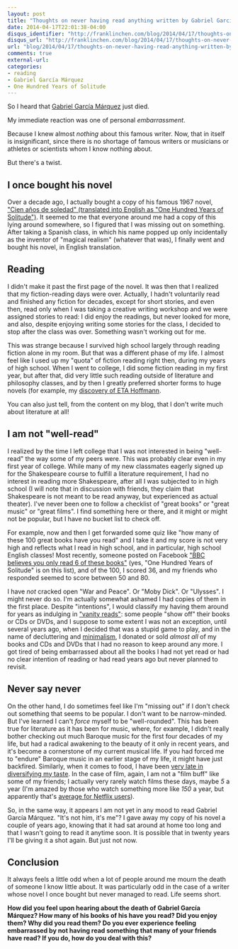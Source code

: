 ```yaml
---
layout: post
title: "Thoughts on never having read anything written by Gabriel García Márquez"
date: 2014-04-17T22:01:38-04:00
disqus_identifier: "http://franklinchen.com/blog/2014/04/17/thoughts-on-never-having-read-anything-written-by-gabriel-garcia-marquez/"
disqus_url: "http://franklinchen.com/blog/2014/04/17/thoughts-on-never-having-read-anything-written-by-gabriel-garcia-marquez/"
url: "blog/2014/04/17/thoughts-on-never-having-read-anything-written-by-gabriel-garcia-marquez/"
comments: true
external-url: 
categories: 
- reading
- Gabriel García Márquez
- One Hundred Years of Solitude
---
```

So I heard that [Gabriel García Márquez](http://en.wikipedia.org/wiki/Gabriel_Garc%C3%ADa_M%C3%A1rquez) just died.

My immediate reaction was one of personal *embarrassment*.

Because I knew almost *nothing* about this famous writer. Now, that in itself is insignificant, since there is no shortage of famous writers or musicians or athletes or scientists whom I know nothing about.

But there's a twist.

<!--more-->

## I once bought his novel

Over a decade ago, I actually bought a copy of his famous 1967 novel, ["Cien años de soledad" (translated into English as "One Hundred Years of Solitude")](http://en.wikipedia.org/wiki/One_Hundred_Years_of_Solitude). It seemed to me that everyone around me had a copy of this lying around somewhere, so I figured that I was missing out on something. After taking a Spanish class, in which his name popped up only incidentally as the inventor of "magical realism" (whatever that was), I finally went and bought his novel, in English translation.

## Reading

I didn't make it past the first page of the novel. It was then that I realized that my fiction-reading days were over. Actually, I hadn't voluntarily read and finished any fiction for decades, except for short stories, and even then, read only when I was taking a creative writing workshop and we were assigned stories to read: I did enjoy the readings, but never looked for more, and also, despite enjoying writing some stories for the class, I decided to stop after the class was over. Something wasn't working out for me.

This was strange because I survived high school largely through reading fiction alone in my room. But that was a different phase of my life. I almost feel like I used up my "quota" of fiction reading right then, during my years of high school. When I went to college, I did some fiction reading in my first year, but after that, did very little such reading outside of literature and philosophy classes, and by then I greatly preferred shorter forms to huge novels (for example, my [discovery of ETA Hoffmann](/blog/2013/12/27/are-you-familiar-with-the-nutcracker-story-check-out-eta-hoffmanns-other-creepy-tales/).

You can also just tell, from the content on my blog, that I don't write much about literature at all!

## I am not "well-read"

I realized by the time I left college that I was not interested in being "well-read" the way some of my peers were. This was probably clear even in my first year of college. While many of my new classmates eagerly signed up for the Shakespeare course to fulfill a literature requirement, I had no interest in reading more Shakespeare, after all I was subjected to in high school (I will note that in discussion with friends, they claim that Shakespeare is not meant to be read anyway, but experienced as actual theater). I've never been one to follow a checklist of "great books" or "great music" or "great films". I find something here or there, and it might or might not be popular, but I have no bucket list to check off.

For example, now and then I get forwarded some quiz like "how many of these 100 great books have you read" and I take it and my score is not very high and reflects what I read in high school, and in particular, high school English classes!  Most recently, someone posted on Facebook ["BBC believes you only read 6 of these books"](http://www.listchallenges.com/kaunismina-bbc-6-books-challenge) (yes, "One Hundred Years of Solitude" is on this list), and of the 100, I scored 36, and my friends who responded seemed to score between 50 and 80.

I have *not* cracked open "War and Peace". Or "Moby Dick". Or "Ulysses". I might never do so. I'm actually somewhat ashamed I had copies of them in the first place. Despite "intentions", I would classify my having them around for years as indulging in ["vanity reads"](http://eleventhstack.wordpress.com/2012/09/14/whats-your-vanity-read/): some people "show off" their books or CDs or DVDs, and I suppose to some extent I was not an exception, until several years ago, when I decided that was a stupid game to play, and in the name of decluttering and [minimalism](/blog/2011/10/19/really-taking-up-the-challenge-of-minimalism/), I donated or sold *almost all* of my books and CDs and DVDs that I had no reason to keep around any more. I got tired of being embarrassed about all the books I had not yet read or had no clear intention of reading or had read years ago but never planned to revisit.

## Never say never

On the other hand, I do sometimes feel like I'm "missing out" if I don't check out something that seems to be popular. I don't want to be narrow-minded. But I've learned I can't *force* myself to be "well-rounded". This has been true for literature as it has been for music, where, for example, I didn't really bother checking out much Baroque music for the first four decades of my life, but had a radical awakening to the beauty of it only in recent years, and it's become a cornerstone of my current musical life. If you had forced me to "endure" Baroque music in an earlier stage of my life, it might have just backfired. Similarly, when it comes to food, I have been [very late in diversifying my taste](/blog/2014/03/21/time-to-taste-the-world-thoughts-on-expanding-my-food-tastes-as-an-adult/). In the case of film, again, I am not a "film buff" like some of my friends; I actually very rarely watch films these days, maybe *5* a year (I'm amazed by those who watch something more like *150* a year, but apparently that's [average for Netflix users](http://www.businesswire.com/news/home/20120906006400/en/Average-Netflix-User-Watches-5-TV-Shows)).

So, in the same way, it appears I am not yet in any mood to read Gabriel García Márquez. "It's not him, it's me"? I gave away my copy of his novel a couple of years ago, knowing that it had sat around at home too long and that I wasn't going to read it anytime soon. It is possible that in twenty years I'll be giving it a shot again. But just not now.

## Conclusion

It always feels a little odd when a lot of people around me mourn the death of someone I know little about. It was particularly odd in the case of a writer whose novel I once bought but never managed to read. Life seems short.

**How did you feel upon hearing about the death of Gabriel García Márquez? How many of his books of his have you read? Did you enjoy them? Why did you read them? Do you ever experience feeling embarrassed by not having read something that many of your friends have read? If you do, how do you deal with this?**
